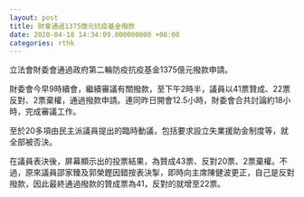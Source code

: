 ```yaml
---
layout: post
title: 財會通過1375億元抗疫基金撥款
date: 2020-04-18 14:34:09.000000000 +08:00
categories: rthk
---
```


立法會財委會通過政府第二輪防疫抗疫基金1375億元撥款申請。

財委會今早9時續會，繼續審議有關撥款，至下午2時半，議員以41票贊成、22票反對、2票棄權，通過撥款申請。連同昨日開會12.5小時，財委會合共討論約18小時，完成審議工作。

至於20多項由民主派議員提出的臨時動議，包括要求設立失業援助金制度等，就全部被否決。

在議員表決後，屏幕顯示出的投票結果，為贊成43票、反對20票、2票棄權。不過，原來議員邵家臻及郭榮鏗因錯按表決掣，即時向主席陳健波更正，自己是反對撥款，因此最終通過撥款的贊成票為41，反對的就增至22票。
